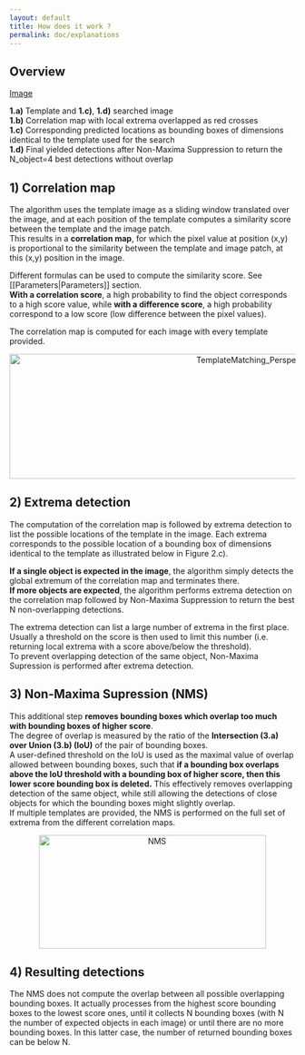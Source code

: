 ```yaml
---
layout: default
title: How does it work ?
permalink: doc/explanations
---
```


## Overview
[Image](Images/StepsMedaka.png)

__1.a)__ Template and __1.c)__, __1.d)__ searched image  
__1.b)__ Correlation map with local extrema overlapped as red crosses  
__1.c)__ Corresponding predicted locations as bounding boxes of dimensions identical to the template used for the search  
__1.d)__ Final yielded detections after Non-Maxima Suppression to return the N_object=4 best detections without overlap 

## 1) Correlation map  
The algorithm uses the template image as a sliding window translated over the image, and at each position of the template computes a similarity score between the template and the image patch.  
This results in a __correlation map__, for which the pixel value at position (x,y) is proportional to the similarity between the template and image patch, at this (x,y) position in the image.   

Different formulas can be used to compute the similarity score. See [[Parameters|Parameters]] section.  
__With a correlation score__, a high probability to find the object corresponds to a high score value, while 
__with a difference score__, a high probability correspond to a low score (low difference between the pixel values).

The correlation map is computed for each image with every template provided.  

<p align="center">
<img src="https://github.com/LauLauThom/MultiTemplateMatching/blob/master/Images/TemplateMatching.png" alt="TemplateMatching_Perspective" width="850" height="220">
</p>

## 2) Extrema detection
The computation of the correlation map is followed by extrema detection to list the possible locations of the template in the image. Each extrema corresponds to the possible location of a bounding box of dimensions identical to the template as illustrated below in Figure 2.c).  

__If a single object is expected in the image__, the algorithm simply detects the global extremum of the correlation map and terminates there.   
__If more objects are expected__, the algorithm performs extrema detection on the correlation map followed by Non-Maxima Suppression to return the best N non-overlapping detections.

The extrema detection can list a large number of extrema in the first place. Usually a threshold on the score is then used to limit this number (i.e. returning local extrema with a score above/below the threshold).  
To prevent overlapping detection of the same object, Non-Maxima Supression is performed after extrema detection.

## 3) Non-Maxima Supression (NMS) 
This additional step __removes bounding boxes which overlap too much with bounding boxes of higher score__.  
The degree of overlap is measured by the ratio of the __Intersection (3.a) over Union (3.b) (IoU)__ of the pair of bounding boxes.  
A user-defined threshold on the IoU is used as the maximal value of overlap allowed between bounding boxes, such that __if a bounding box overlaps above the IoU threshold with a bounding box of higher score, then this lower score bounding box is deleted.__ This effectively removes overlapping detection of the same object, while still allowing the detections of close objects for which the bounding boxes might slightly overlap.  
If multiple templates are provided, the NMS is performed on the full set of extrema from the different correlation maps.



<p align="center">
<img src="https://github.com/LauLauThom/MultiTemplateMatching/blob/master/Images/NMS.png" alt="NMS" width="400" height="200">
</p>

## 4) Resulting detections
The NMS does not compute the overlap between all possible overlapping bounding boxes. It actually processes from the highest score bounding boxes to the lowest score ones, until it collects N bounding boxes (with N the number of expected objects in each image) or until there are no more bounding boxes. In this latter case, the number of returned bounding boxes can be below N. 